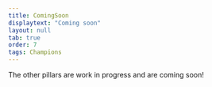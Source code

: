 ```yaml
---
title: ComingSoon
displaytext: "Coming soon"
layout: null
tab: true
order: 7
tags: Champions
---
```

The other pillars are work in progress and are coming soon!